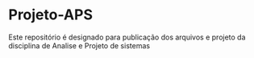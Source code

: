 # Projeto-APS
Este repositório é designado para publicação dos arquivos e projeto da disciplina de Analise e Projeto de sistemas
